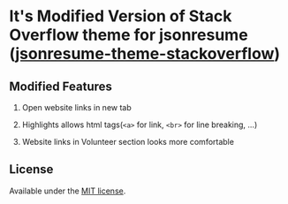 # It's Modified Version of Stack Overflow theme for jsonresume ([jsonresume-theme-stackoverflow](https://github.com/francescoes/jsonresume-theme-stackoverflow))

## Modified Features

1. Open website links in new tab

2. Highlights allows html tags(`<a>` for link, `<br>` for line breaking, ...)

3. Website links in Volunteer section looks more comfortable

## License

Available under the [MIT license](http://opensource.org/licenses/mit-license.php).
